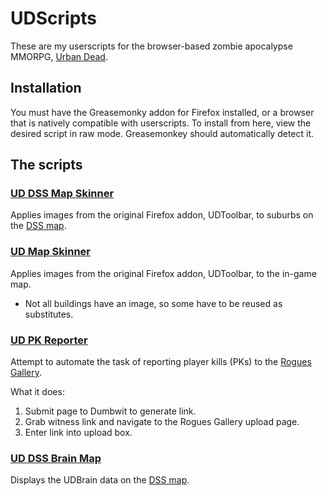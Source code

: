UDScripts
=========
These are my userscripts for the browser-based zombie apocalypse MMORPG, [Urban Dead](http://www.urbandead.com).

Installation
------------
You must have the Greasemonky addon for Firefox installed, or a browser that is natively compatible with userscripts.
To install from here, view the desired script in raw mode. Greasemonkey should automatically detect it.

The scripts
-----------

### [UD DSS Map Skinner](https://github.com/Klexur/UDScripts/raw/master/UD_DSS_Map_Skinner.user.js)
Applies images from the original Firefox addon, UDToolbar, to suburbs on the [DSS map](http://dssrzs.org/map/).

### [UD Map Skinner](https://github.com/Klexur/UDScripts/raw/master/UD_Map_Skinner.user.js)
Applies images from the original Firefox addon, UDToolbar, to the in-game map.

* Not all buildings have an image, so some have to be reused as substitutes.

### [UD PK Reporter](https://github.com/Klexur/UDScripts/raw/master/UD_PK_Reporter.user.js)
Attempt to automate the task of reporting player kills (PKs) to the [Rogues Gallery](http://rg.urbandead.net).

What it does:

1. Submit page to Dumbwit to generate link.
2. Grab witness link and navigate to the Rogues Gallery upload page.
3. Enter link into upload box.

### [UD DSS Brain Map](https://github.com/Klexur/UDScripts/raw/master/UD_DSS_Brain_Map.user.js)
Displays the UDBrain data on the [DSS map](http://dssrzs.org/map/).
